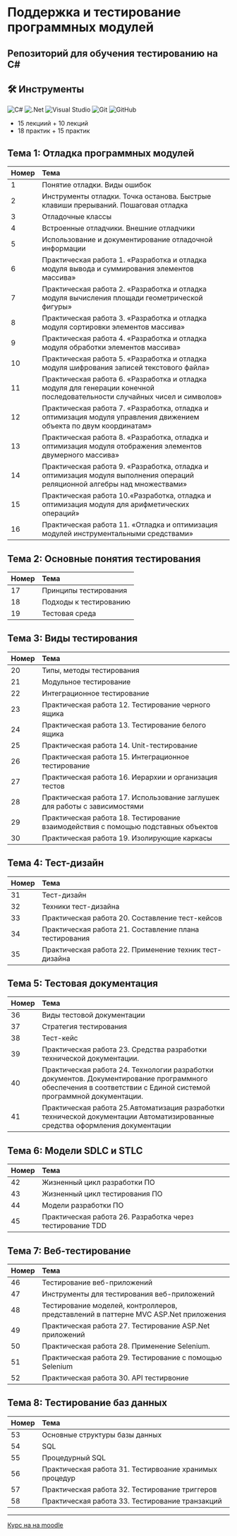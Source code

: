 # Поддержка и тестирование программных модулей
## Репозиторий для обучения тестированию на С#
##  🛠️ Инструменты 

![C#](https://img.shields.io/badge/c%23-%23239120.svg?style=for-the-badge&logo=c-sharp&logoColor=white)
![.Net](https://img.shields.io/badge/.NET-5C2D91?style=for-the-badge&logo=.net&logoColor=white)
![Visual Studio](https://img.shields.io/badge/Visual%20Studio-5C2D91.svg?style=for-the-badge&logo=visual-studio&logoColor=white)
![Git](https://img.shields.io/badge/git-%23F05033.svg?style=for-the-badge&logo=git&logoColor=white)
![GitHub](https://img.shields.io/badge/github-%23121011.svg?style=for-the-badge&logo=github&logoColor=white)



- 15 лекциий + 10 лекций
- 18 практик + 15 практик



## Тема 1: Отладка программных модулей
|Номер|Тема|
|:--|:--|
|1| Понятие отладки. Виды ошибок|
|2|Инструменты отладки. Точка останова. Быстрые клавиши прерываний. Пошаговая отладка
|3|Отладочные классы
|4|Встроенные отладчики. Внешние отладчики
|5|Использование и документирование отладочной информации|
|6|Практическая работа 1. «Разработка и отладка модуля вывода и суммирования элементов массива»|
|7|Практическая работа 2. «Разработка и отладка модуля вычисления площади геометрической фигуры»|
|8|Практическая работа 3. «Разработка и отладка модуля сортировки элементов массива»|
|9|Практическая работа 4. «Разработка и отладка модуля обработки элементов массива»|
|10|Практическая работа 5. «Разработка и отладка модуля шифрования записей текстового файла»|
|11|Практическая работа 6. «Разработка и отладка модуля для генерации конечной последовательности случайных чисел и символов»|
|12|Практическая работа 7. «Разработка, отладка и оптимизация модуля управления движением объекта по двум координатам»|
|13|Практическая работа 8. «Разработка, отладка и оптимизация модуля отображения элементов двумерного массива»|
|14|Практическая работа 9. «Разработка, отладка и оптимизация модуля выполнения операций реляционной алгебры над множествами»|
|15|Практическая работа 10.«Разработка, отладка и оптимизация модуля для арифметических операций»|
|16|Практическая работа 11. «Отладка и оптимизация модулей инструментальными средствами»|


## Тема 2: Основные понятия тестирования
|Номер|Тема|
|:--|:--|
|17| Принципы тестирования|
|18| Подходы к тестированию|
|19| Тестовая среда|

## Тема 3: Виды тестирования
|Номер|Тема|
|:--|:--|
|20| Типы, методы тестирования|
|21| Модульное тестирование|
|22| Интеграционное тестирование|
|23| Практическая работа 12. Тестирование черного ящика 
|24| Практическая работа 13. Тестирование белого ящика
|25| Практическая работа 14. Unit-тестирование
|26| Практическая работа 15. Интеграционное тестирование
|27| Практическая работа 16. Иерархии и организация тестов
|28| Практическая работа 17. Использование заглушек для работы с зависимостями
|29| Практическая работа 18. Тестирование взаимодействия с помощью подставных объектов
|30| Практическая работа 19. Изолирующие каркасы

## Тема 4: Тест-дизайн
|Номер|Тема|
|:--|:--|
|31| Тест-дизайн |
|32| Техники тест-дизайна|
|33| Практическая работа 20. Составление тест-кейсов
|34| Практическая работа 21. Составление плана тестирования
|35| Практическая работа 22. Применение техник тест-дизайна

## Тема 5: Тестовая документация
|Номер|Тема|
|:--|:--|
|36| Виды тестовой документации|
|37| Стратегия тестирования|
|38| Тест-кейс|
|39| Практическая работа 23. Средства разработки технической документации. 
|40| Практическая работа 24. Технологии разработки документов. Документирование программного обеспечения в соответствии с Единой системой программной документации.
|41| Практическая работа 25.Автоматизация разработки технической документации Автоматизированные средства оформления документации

## Тема 6: Модели SDLC и STLC
|Номер|Тема|
|:--|:--|
|42| Жизненный цикл разработки ПО|
|43| Жизненный цикл тестирования ПО|
|44| Модели разработки ПО|
|45| Практическая работа 26. Разработка через тестирование TDD

## Тема 7: Веб-тестирование
|Номер|Тема|
|:--|:--|
|46| Тестирование веб-приложений|
|47| Инструменты для тестирования веб-приложений|
|48| Тестирование моделей, контроллеров, представлений в паттерне MVC ASP.Net приложения|
|49| Практическая работа 27. Тестирование ASP.Net приложений
|50| Практическая работа 28. Применение Selenium.
|51| Практическая работа 29. Тестирование с помощью Selenium
|52| Практическая работа 30. API тестирвоние
## Тема 8: Тестирование баз данных
|Номер|Тема|
|:--|:--|
|53| Основные структуры базы данных|
|54| SQL|
|55| Процедурный SQL|
|56| Практическая работа 31. Тестирвоание хранимых процедур
|57| Практическая работа 32. Тестирование триггеров
|58| Практическая работа 33. Тестирование транзакций

---
<a href = "http://kcdo.stvcc.ru/course/view.php?id=393"> Курс на на moodle </a>
